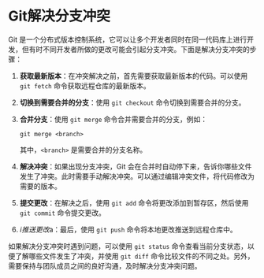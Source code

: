 # Git解决分支冲突

Git 是一个分布式版本控制系统，它可以让多个开发者同时在同一代码库上进行开发，但有时不同开发者所做的更改可能会引起分支冲突。下面是解决分支冲突的步骤：

1. **获取最新版本**：在冲突解决之前，首先需要获取最新版本的代码。可以使用 `git fetch` 命令获取远程仓库的最新版本。

2. **切换到需要合并的分支**：使用 `git checkout` 命令切换到需要合并的分支。

3. **合并分支**：使用 `git merge` 命令合并需要合并的分支，例如：

   ```
   git merge <branch>
   ```

   其中，`<branch>` 是需要合并的分支名称。

4. **解决冲突**：如果出现分支冲突，Git 会在合并时自动停下来，告诉你哪些文件发生了冲突。此时需要手动解决冲突。可以通过编辑冲突文件，将代码修改为需要的版本。

5. **提交更改**：在解决之后，使用 `git add` 命令将更改添加到暂存区，然后使用 `git commit` 命令提交更改。

6. *i推送更改*a：最后，使用 `git push` 命令将本地更改推送到远程仓库中。

如果解决分支冲突时遇到问题，可以使用 `git status` 命令查看当前分支状态，以便了解哪些文件发生了冲突，并使用 `git diff` 命令比较文件的不同之处。另外，需要保持与团队成员之间的良好沟通，及时解决分支冲突问题。